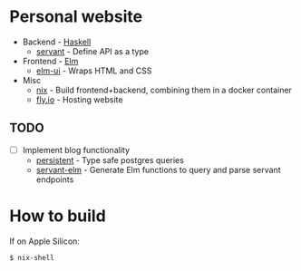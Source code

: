 # Personal website

* Backend - [Haskell](https://www.haskell.org/)
    * [servant](https://hackage.haskell.org/package/servant) - Define API as a type
* Frontend - [Elm](https://elm-lang.org/)
    * [elm-ui](https://package.elm-lang.org/packages/mdgriffith/elm-ui/latest/) - Wraps HTML and CSS
* Misc
    * [nix](https://nixos.org/) - Build frontend+backend, combining them in a docker container
    * [fly.io](https://fly.io/) - Hosting website

## TODO
- [ ] Implement blog functionality
    - [persistent](https://hackage.haskell.org/package/persistent) - Type safe postgres queries
    - [servant-elm](https://hackage.haskell.org/package/servant-elm) - Generate Elm functions to query and parse servant endpoints

# How to build

If on Apple Silicon:

`$ nix-shell`
